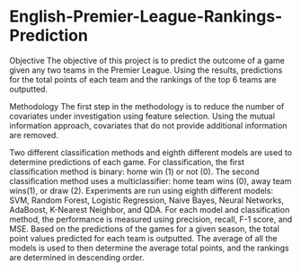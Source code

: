 # English-Premier-League-Rankings-Prediction
Objective
The objective of this project is to predict the outcome of a game given any two teams in the Premier League. Using the results, predictions for the total points of each team and the rankings of the top 6 teams are outputted.

Methodology
The first step in the methodology is to reduce the number of covariates under investigation using feature selection. Using the mutual information approach, covariates that do not provide additional information are removed.

Two different classification methods and eighth different models are used to determine predictions of each game. For classification, the first classification method is binary: home win (1) or not (0). The second classification method uses a multiclassifier: home team wins (0), away team wins(1), or draw (2). Experiments are run using eighth different models: SVM, Random Forest, Logistic Regression, Naive Bayes, Neural Networks, AdaBoost, K-Nearest Neighbor, and QDA. 
For each model and classification method, the performance is measured using precision, recall, F-1 score, and MSE. Based on the predictions of the games for a given
season, the total point values predicted for each team is outputted. The average of all the models is used to then determine the average total points, and the rankings are determined in descending order.
